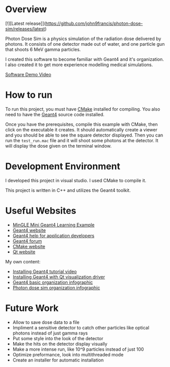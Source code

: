 # Overview

[!][Latest release]](https://github.com/john9francis/photon-dose-sim/releases/latest)

Photon Dose Sim is a physics simulation of the radiation dose delivered by photons. It consists of one detector made out of water, and one particle gun that shoots 6 MeV gamma particles. 

I created this software to become familiar with Geant4 and it's organization. I also created it to get more experience modelling medical simulations.

[Software Demo Video](https://youtu.be/mqMxX8hLwwU)

# How to run

To run this project, you must have [CMake](https://cmake.org/) installed for compiling. You also need to have the [Geant4](https://geant4.web.cern.ch/) source code installed.

Once you have the prerequisites, compile this example with CMake, then click on the executable it creates. It should automatically create a viewer and you should be able to see the square detector displayed. Then you can run the `test_run.mac` file and it will shoot some photons at the detector. It will display the dose given on the terminal window. 

# Development Environment

I developed this project in visual studio. I used CMake to compile it. 

This project is written in C++ and utilizes the Geant4 toolkit. 

# Useful Websites

- [MinGLE Mini Geant4 Learning Example](https://github.com/jintonic/mingle)
- [Geant4 website](https://geant4.web.cern.ch/)
- [Geant4 help for application developers](https://geant4-userdoc.web.cern.ch/UsersGuides/ForApplicationDeveloper/html/index.html)
- [Geant4 forum](https://geant4-forum.web.cern.ch/)
- [CMake website](https://cmake.org/)
- [Qt website](https://www.qt.io/)

My own content:
- [Installing Geant4 tutorial video](https://youtu.be/w7k9PK1Ipv8)
- [Installing Geant4 with Qt visualization driver](https://youtu.be/rtCsfDD45Bc)
- [Geant4 basic organization infographic](https://prezi.com/i/gp3kiz0ubh3e/)
- [Photon dose sim organization infographic](https://prezi.com/i/o7edcdeqyjh3/)

# Future Work

- Allow to save dose data to a file
- Impliment a sensitive detector to catch other particles like optical photons instead of just gamma rays
- Put some style into the look of the detector
- Make the hits on the detector display visually
- Make a more intense run, like 10^9 particles instead of just 100
- Optimize preformance, look into multithreaded mode
- Create an installer for automatic installation
